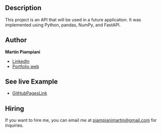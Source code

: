 ## Description
This project is an API that will be used in a future application. It was implemented using Python, pandas, NumPy, and FastAPI.

## Author
**Martín Piampiani**

* [LinkedIn](https://www.linkedin.com/in/martin-piampiani)
* [Portfolio web](https://1pampu.github.io/my-portfolio/)

## See live Example
- [GitHubPagesLink]()

## Hiring
If you want to hire me, you can email me at piampianimartin@gmail.com for inquiries.
